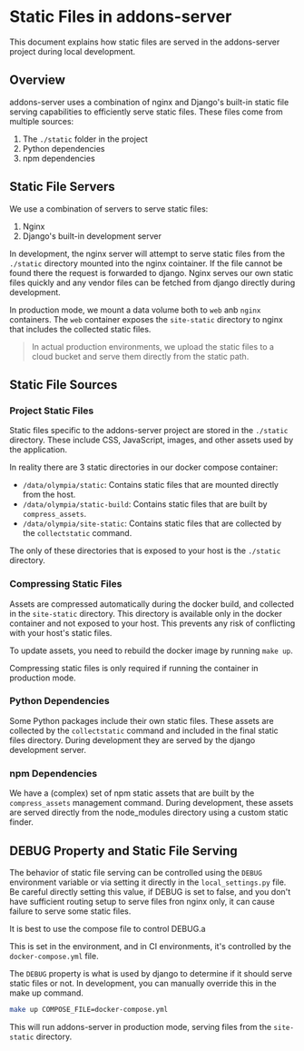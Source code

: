 # Static Files in addons-server

This document explains how static files are served in the addons-server project during local development.

## Overview

addons-server uses a combination of nginx and Django's built-in static file serving capabilities to efficiently serve static files.
These files come from multiple sources:

1. The `./static` folder in the project
2. Python dependencies
3. npm dependencies

## Static File Servers

We use a combination of servers to serve static files:

1. Nginx
2. Django's built-in development server

In development, the nginx server will attempt to serve static files from the `./static` directory mounted into the nginx cointainer.
If the file cannot be found there the request is forwarded to django.
Nginx serves our own static files quickly and any vendor files can be fetched from django directly during development.

In production mode, we mount a data volume both to `web` anb `nginx` containers.
The `web` container exposes the `site-static` directory to nginx that includes the collected static files.

> In actual production environments, we upload the static files to a cloud bucket and serve them directly from the static path.

## Static File Sources

### Project Static Files

Static files specific to the addons-server project are stored in the `./static` directory. These include CSS, JavaScript, images, and other assets used by the application.

In reality there are 3 static directories in our docker compose container:

- `/data/olympia/static`: Contains static files that are mounted directly from the host.
- `/data/olympia/static-build`: Contains static files that are built by `compress_assets`.
- `/data/olympia/site-static`: Contains static files that are collected by the `collectstatic` command.

The only of these directories that is exposed to your host is the `./static` directory.

### Compressing Static Files

Assets are compressed automatically during the docker build, and collected in the `site-static` directory.
This directory is available only in the docker container and not exposed to your host.
This prevents any risk of conflicting with your host's static files.

To update assets, you need to rebuild the docker image by running `make up`.

Compressing static files is only required if running the container in production mode.

### Python Dependencies

Some Python packages include their own static files. These assets are collected by the `collectstatic` command and included in the final static files directory.
During development they are served by the django development server.

### npm Dependencies

We have a (complex) set of npm static assets that are built by the `compress_assets` management command.
During development, these assets are served directly from the node_modules directory using a custom static finder.

## DEBUG Property and Static File Serving

The behavior of static file serving can be controlled using the `DEBUG` environment variable or via setting it directly in
the `local_settings.py` file. Be careful directly setting this value, if DEBUG is set to false, and you don't have sufficient
routing setup to serve files fron nginx only, it can cause failure to serve some static files.

It is best to use  the compose file to control DEBUG.a

This is set in the environment, and in CI environments, it's controlled by the `docker-compose.yml` file.

The `DEBUG` property is what is used by django to determine if it should serve static files or not. In development,
you can manually override this in the make up command.

```bash
make up COMPOSE_FILE=docker-compose.yml
```

This will run addons-server in production mode, serving files from the `site-static` directory.
